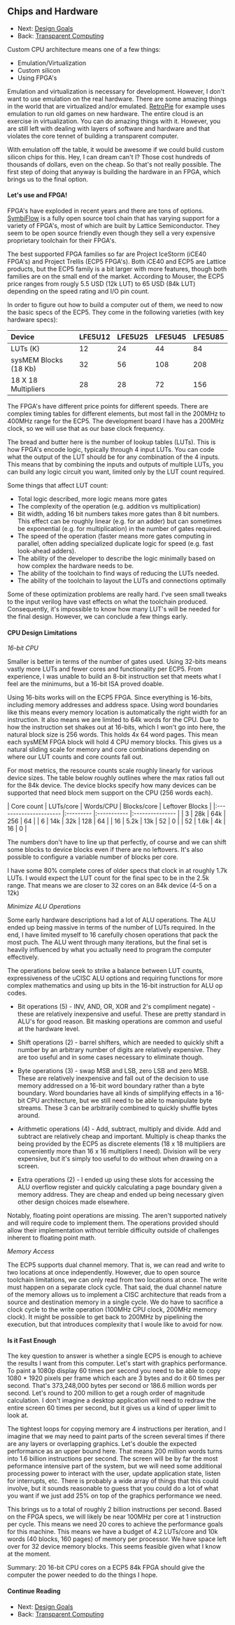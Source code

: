 ## Chips and Hardware

* Next: [Design Goals](../02_Design_Goals.md)
* Back: [Transparent Computing](01_Transparent_Computing.md)

Custom CPU architecture means one of a few things:

* Emulation/Virtualization
* Custom silicon
* Using FPGA's

Emulation and virtualization is necessary for development. However, I don't want to
use emulation on the real hardware. There are some amazing things in the world that
are virtualized and/or emulated. [RetroPie](https://retropie.org.uk/) for example
uses emulation to run old games on new hardware. The entire cloud is an exercise in
virtualization. You can do amazing things with it. However, you are still left with
dealing with layers of software and hardware and that violates the core tennet of
building a transparent computer.

With emulation off the table, it would be awesome if we could build custom silicon
chips for this. Hey, I can dream can't I? Those cost hundreds of thousands of
dollars, even on the cheap. So that's not really possible. The first step of doing
that anyway is building the hardware in an FPGA, which brings us to the final option.

#### Let's use and FPGA!

FPGA's have exploded in recent years and there are tons of options.
[SymbiFlow](https://symbiflow.github.io/) is a fully open source tool chain that has
varying support for a variety of FPGA's, most of which are built by Lattice
Semiconductor. They seem to be open source friendly even though they sell a very
expensive proprietary toolchain for their FPGA's.

The best supported FPGA families so far are Project IceStorm (iCE40 FPGA's) and
Project Trellis (ECP5 FPGA's). Both iCE40 and ECP5 are Lattice products, but the ECP5
family is a bit larger with more features, though both families are on the small end
of the market. According to Mouser, the ECP5 price ranges from rougly 5.5 USD (12k
LUT) to 65 USD (84k LUT) depending on the speed rating and I/O pin count.

In order to figure out how to build a computer out of them, we need to now the basic
specs of the ECP5. They come in the following varieties (with key hardware specs):

| Device                | LFE5U12 | LFE5U25 | LFE5U45 | LFE5U85 |
|:--------------------- |:------- |:------- |:------- |:------- |
| LUTs (K)              | 12      | 24      | 44      | 84      |
| sysMEM Blocks (18 Kb) | 32      | 56      | 108     | 208     |
| 18 X 18 Multipliers   | 28      | 28      | 72      | 156     |

The FPGA's have different price points for different speeds. There are complex
timing tables for different elements, but most fall in the 200MHz to 400MHz range
for the ECP5. The development board I have has a 200MHz clock, so we will use that
as our base clock frequency.

The bread and butter here is the number of lookup tables (LUTs). This is how FPGA's
encode logic, typically through 4 input LUTs. You can code what the output of the LUT
should be for any combination of the 4 inputs. This means that by combining the
inputs and outputs of multiple LUTs, you can build any logic circuit you want,
limited only by the LUT count required.

Some things that affect LUT count:

* Total logic described, more logic means more gates
* The complexity of the operation (e.g. addition vs multiplication)
* Bit width, adding 16 bit numbers takes more gates than 8 bit numbers. This effect
can be roughly linear (e.g. for an adder) but can sometimes be exponential (e.g. for
multiplication) in the number of gates required.
* The speed of the operation (faster means more gates computing in parallel, often
adding specialized duplicate logic for speed (e.g. fast look-ahead adders).
* The ability of the developer to describe the logic minimally based on how complex
the hardware needs to be.
* The ability of the toolchain to find ways of reducing the LUTs needed.
* The ability of the toolchain to layout the LUTs and connections optimally

Some of these optimization problems are really hard. I've seen small tweaks to the
input verilog have vast effects on what the toolchain produced. Consequently, it's
impossible to know how many LUT's will be needed for the final design. However, we
can conclude a few things early.

#### CPU Design Limitations

*16-bit CPU*

Smaller is better in terms of the number of gates used. Using 32-bits means vastly
more LUTs and fewer cores and functionality per ECP5. From experience, I was unable
to build an 8-bit instruction set that meets what I feel are the minimums, but a
16-bit ISA proved doable.

Using 16-bits works will on the ECP5 FPGA. Since everything is 16-bits, including
memory addresses and address space. Using word boundaries like this means every
memory location is automatically the right width for an instruction. It also means
we are limited to 64k words for the CPU. Due to how the instruction set shakes out
at 16-bits, which I won't go into here, the natural block size is 256 words. This
holds 4x 64 word pages. This mean each sysMEM FPGA block will hold 4 CPU memory
blocks. This gives us a natural sliding scale for memory and core combinations
depending on where our LUT counts and core counts fall out.

For most metrics, the resource counts scale roughly linearly for various device
sizes. The table below roughly outlines where the max ratios fall out for the
84k device. The device blocks specify how many devices can be supported that need
block mem support on the CPU (256 words each).

| Core count | LUTs/core | Words/CPU | Blocks/core | Leftover Blocks |
|:---------------------- |:--------- |:----------- |:--------------- |
| 3          | 28k       | 64k       | 256         | 64              |
| 6          | 14k       | 32k       | 128         | 64              |
| 16         | 5.2k      | 13k       | 52          | 0               |
| 52         | 1.6k      | 4k        | 16          | 0               |

The numbers don't have to line up that perfectly, of course and we can shift some
blocks to device blocks even if there are no leftovers. It's also possible to
configure a variable number of blocks per core.

I have some 80% complete cores of older specs that clock in at roughly 1.7k LUTs. I
would expect the LUT count for the final spec to be in the 2.5k range. That means we
are closer to 32 cores on an 84k device (4-5 on a 12k)

*Minimize ALU Operations*

Some early hardware descriptions had a lot of ALU operations. The ALU ended up being
massive in terms of the number of LUTs required. In the end, I have limited myself
to 16 carefully chosen operations that pack the most puch. The ALU went through many
iterations, but the final set is heavily influenced by what you actually need to
program the computer effectively.

The operations below seek to strike a balance between LUT counts, expressiveness of
the uCISC ALU options and requiring functions for more complex mathematics and
using up bits in the 16-bit instruction for ALU op codes.

* Bit operations (5) - INV, AND, OR, XOR and 2's compliment negate) - these are
relatively inexpensive and useful. These are pretty standard in ALU's for good
reason. Bit masking operations are common and useful at the hardware level.

* Shift operations (2) - barrel shifters, which are needed to quickly shift a number
by an arbitrary number of digits are relatively expensive. They are too useful and in
some cases necessary to eliminate though.

* Byte operations (3) - swap MSB and LSB, zero LSB and zero MSB. These are relatively
inexpensive and fall out of the decision to use memory addressed on a 16-bit word
boundary rather than a byte boundary. Word boundaries have all kinds of simplifying
effects in a 16-bit CPU architecture, but we still need to be able to manipulate
byte streams. These 3 can be arbitrarily combined to quickly shuffle bytes around.

* Arithmetic operations (4) - Add, subtract, multiply and divide. Add and subtract
are relatively cheap and important. Multiply is cheap thanks the being provided by
the ECP5 as discrete elements (18 x 18 multipliers are conveniently more than
16 x 16 multipliers I need). Division will be very expensive, but it's simply too
useful to do without when drawing on a screen.

* Extra operations (2) - I ended up using these slots for accessing the ALU overflow
register and quickly calculating a page boundary given a memory address. They are
cheap and ended up being necessary given other design choices made elsewhere.

Notably, floating point operations are missing. The aren't supported natively and
will require code to implement them. The operations provided should allow their
implementation without terrible difficulty outside of challenges inherent to floating
point math.

*Memory Access*

The ECP5 supports dual channel memory. That is, we can read and write to two
locations at once independently. However, due to open source toolchain limitations,
we can only read from two locations at once. The write must happen on a separate
clock cycle. That said, the dual channel nature of the memory allows us to implement
a CISC architecture that reads from a source and destination memory in a single
cycle. We do have to sacrifice a clock cycle to the write operation (100MHz CPU
clock, 200MHz memory clock). It might be possible to get back to 200MHz by
pipelining the execution, but that introduces complexity that I woule like to avoid
for now.

#### Is it Fast Enough

The key question to answer is whether a single ECP5 is enough to achieve the results
I want from this computer. Let's start with graphics performance. To paint a 1080p
display 60 times per second you need to be able to copy 1080 * 1920 pixels per frame
which each are 3 bytes and do it 60 times per second. That's 373,248,000 bytes per
second or 186.6 million words per second. Let's round to 200 million to get a rough
order of magnitude calculation. I don't imagine a desktop application will need to
redraw the entire screen 60 times per second, but it gives us a kind of upper limit
to look at.

The tightest loops for copying memory are 4 instructions per iteration, and I
imagine that we may need to paint parts of the screen several times if there are any
layers or overlapping graphics. Let's double the expected performance as an upper
bound here. That means 200 million words turns into 1.6 billion instructions per
second. The screen will be by far the most peformance intensive part of the system,
but we will need some additional processing power to interact with the user, update
application state, listen for interrupts, etc. There is probably a wide array of
things that this could involve, but it sounds reasonable to guess that you could do
a lot of what you want if we just add 25% on top of the graphics performance we need.

This brings us to a total of roughly 2 billion instructions per second. Based on the
FPGA specs, we will likely be near 100MHz per core at 1 instruction per cycle. This
means we need 20 cores to achieve the performance goals for this machine. This means
we have a budget of 4.2 LUTs/core and 10k words (40 blocks, 160 pages) of memory
per processor. We have space left over for 32 device memory blocks. This seems
feasible given what I know at the moment.

Summary: 20 16-bit CPU cores on a ECP5 84k FPGA should give the computer the power
needed to do the things I hope.

#### Continue Reading

* Next: [Design Goals](../02_Design_Goals.md)
* Back: [Transparent Computing](01_Transparent_Computing.md)

